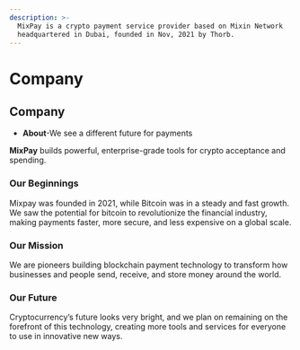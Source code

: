 ```yaml
---
description: >-
  MixPay is a crypto payment service provider based on Mixin Network
  headquartered in Dubai, founded in Nov, 2021 by Thorb.
---
```


# Company

## Company <a href="#company" id="company"></a>

* **About**-We see a different future for payments

**MixPay** builds powerful, enterprise-grade tools for crypto acceptance and spending.

### Our Beginnings <a href="#our-beginnings" id="our-beginnings"></a>

Mixpay was founded in 2021, while Bitcoin was in a steady and fast growth. We saw the potential for bitcoin to revolutionize the financial industry, making payments faster, more secure, and less expensive on a global scale.

### Our Mission <a href="#our-mission" id="our-mission"></a>

We are pioneers building blockchain payment technology to transform how businesses and people send, receive, and store money around the world.

### Our Future <a href="#our-future" id="our-future"></a>

Cryptocurrency’s future looks very bright, and we plan on remaining on the forefront of this technology, creating more tools and services for everyone to use in innovative new ways.

### &#x20;<a href="#investors" id="investors"></a>
